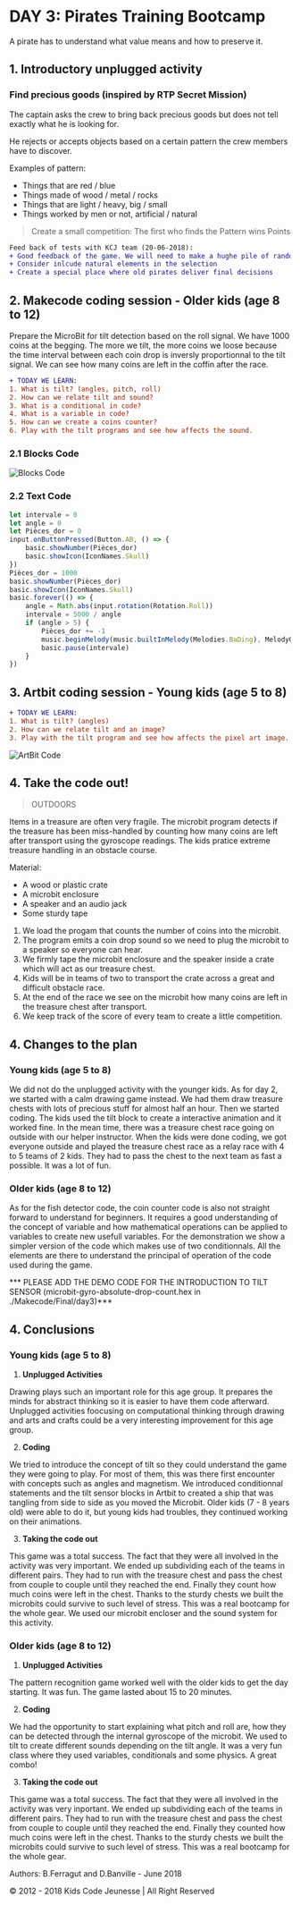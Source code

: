 # DAY 3: Pirates Training Bootcamp

A pirate has to understand what value means and how to preserve it.

## 1. Introductory unplugged activity 

### Find precious goods (inspired by RTP Secret Mission)

The captain asks the crew to bring back precious goods but does not tell exactly what he is looking for.

He rejects or accepts objects based on a certain pattern the crew members have to discover.

Examples of pattern: 
- Things that are red / blue
- Things made of wood /  metal / rocks
- Things that are light / heavy, big / small
- Things worked by men or not, artificial / natural

> Create a small competition: The first who finds the Pattern wins Points

```diff
Feed back of tests with KCJ team (20-06-2018): 
+ Good feedback of the game. We will need to make a hughe pile of random items
+ Consider inlcude natural elements in the selection
+ Create a special place where old pirates deliver final decisions
```

## 2. Makecode coding session - Older kids (age 8 to 12)

Prepare the MicroBit for tilt detection based on the roll signal. We have 1000 coins at the begging. The more we tilt, the more coins we loose because the time interval between each coin drop is inversly proportionnal to the tilt signal. We can see how many coins are left in the coffin after the race.

```diff
+ TODAY WE LEARN:
1. What is tilt? (angles, pitch, roll) 
2. How can we relate tilt and sound?
3. What is a conditional in code?
4. What is a variable in code?
5. How can we create a coins counter?
6. Play with the tilt programs and see how affects the sound.
```

### 2.1 Blocks Code

![Blocks Code](./images/Day3-blocks.png)


### 2.2 Text Code
```javascript
let intervale = 0
let angle = 0
let Pièces_dor = 0
input.onButtonPressed(Button.AB, () => {
    basic.showNumber(Pièces_dor)
    basic.showIcon(IconNames.Skull)
})
Pièces_dor = 1000
basic.showNumber(Pièces_dor)
basic.showIcon(IconNames.Skull)
basic.forever(() => {
    angle = Math.abs(input.rotation(Rotation.Roll))
    intervale = 5000 / angle
    if (angle > 5) {
        Pièces_dor += -1
        music.beginMelody(music.builtInMelody(Melodies.BaDing), MelodyOptions.Once)
        basic.pause(intervale)
    }
})
```

## 3. Artbit coding session - Young kids (age 5 to 8)

```diff
+ TODAY WE LEARN:
1. What is tilt? (angles)
2. How can we relate tilt and an image?
3. Play with the tilt program and see how affects the pixel art image.
```

![ArtBit Code](./images/ArtBit/Day3.png)


## 4. Take the code out!

> OUTDOORS



Items in a treasure are often very fragile. The microbit program detects if the treasure has been miss-handled by counting how many coins are left after transport using the gyroscope readings. The kids pratice extreme treasure handling in an obstacle course.

Material:
* A wood or plastic crate
* A microbit enclosure
* A speaker and an audio jack
* Some sturdy tape

1. We load the progam that counts the number of coins into the microbit. 
2. The program emits a coin drop sound so we need to plug the microbit to a speaker so everyone can hear.
3. We firmly tape the microbit enclosure and the speaker inside a crate which will act as our treasure chest.
4. Kids will be in teams of two to transport the crate across a great and difficult obstacle race.
5. At the end of the race we see on the microbit how many coins are left in the treasure chest after transport.
6. We keep track of the score of every team to create a little competition.

## 4. Changes to the plan

### Young kids (age 5 to 8)

We did not do the unplugged activity with the younger kids. As for day 2, we started with a calm drawing game instead. We had them draw treasure chests with lots of precious stuff for almost half an hour. Then we started coding. The kids used the tilt block to create a interactive animation and it worked fine. In the mean time, there was a treasure chest race going on outside with our helper instructor. When the kids were done coding, we got everyone outside and played the treasure chest race as a relay race with 4 to 5 teams of 2 kids. They had to pass the chest to the next team as fast a possible. It was a lot of fun.

### Older kids (age 8 to 12)

As for the fish detector code, the coin counter code is also not straight forward to understand for beginners. It requires a good understanding of the concept of variable and how mathematical operations can be applied to variables to create new usefull variables. For the demonstration we show a simpler version of the code which makes use of two conditionnals. All the elements are there to understand the principal of operation of the code used during the game.

*** PLEASE ADD THE DEMO CODE FOR THE INTRODUCTION TO TILT SENSOR (microbit-gyro-absolute-drop-count.hex in ./Makecode/Final/day3)***

## 4. Conclusions 

### Young kids (age 5 to 8)
1. **Unplugged Activities**

Drawing plays such an important role for this age group. It prepares the minds for abstract thinking so it is easier to have them code afterward. Unplugged activities foocusing on computational thinking through drawing and arts and crafts could be a very interesting improvement for this age group.

2. **Coding**

We tried to introduce the concept of tilt so they could understand the game they were going to play. For most of them, this was there first encounter with concepts such as angles and magnetism. We introduced conditionnal statements and the tilt sensor blocks in Artbit to created a ship that was tangling from side to side as you moved the Microbit. Older kids (7 - 8 years old) were able to do it, but young kids had troubles, they continued working on their animations.

3. **Taking the code out**

This game was a total success. The fact that they were all involved in the activity was very important. We ended up subdividing each of the teams in different pairs. They had to run with the treasure chest and pass the chest from couple to couple until they reached the end. Finally they count how much coins were left in the chest. Thanks to the sturdy chests we built the microbits could survive to such level of stress. This was a real bootcamp for the whole gear. We used our microbit encloser and the sound system for this activity. 


### Older kids (age 8 to 12)
1. **Unplugged Activities**

The pattern recognition game worked well with the older kids to get the day starting. It was fun. The game lasted about 15 to 20 minutes.

2. **Coding**

We had the opportunity to start explaining what pitch and roll are, how they can be detected through the internal gyroscope of the microbit. We used to tilt to create different sounds depending on the tilt angle. It was a very fun class where they used variables, conditionals and some physics. A great combo!

3. **Taking the code out**

This game was a total success. The fact that they were all involved in the activity was very inportant. We ended up subdividing each of the teams in different pairs. They had to run with the treasure chest and pass the chest from couple to couple until they reached the end. Finally they counted how much coins were left in the chest. Thanks to the sturdy chests we built the microbits could survive to such level of stress. This was a real bootcamp for the whole gear.



Authors: B.Ferragut and D.Banville - June 2018

© 2012 - 2018 Kids Code Jeunesse | All Right Reserved
